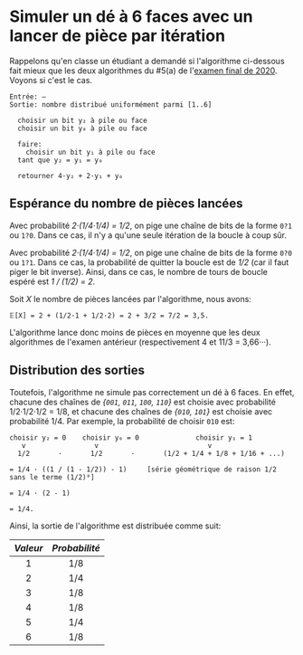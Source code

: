 # Simuler un dé à 6 faces avec un lancer de pièce par itération

Rappelons qu'en classe un étudiant a demandé si l'algorithme ci-dessous
fait mieux que les deux algorithmes du #5(a) de l'[examen final de 2020](https://info.usherbrooke.ca/mblondin/cours/ift436_a21/etude/final_a20.pdf).
Voyons si c'est le cas.

```
Entrée: —
Sortie: nombre distribué uniformément parmi [1..6]

  choisir un bit y₂ à pile ou face
  choisir un bit y₀ à pile ou face
  
  faire:
    choisir un bit y₁ à pile ou face
  tant que y₂ = y₁ = y₀

  retourner 4·y₂ + 2·y₁ + y₀
```

## Espérance du nombre de pièces lancées

Avec probabilité _2·(1/4·1/4) = 1/2_, on pige une chaîne de bits de la forme ```0?1``` ou ```1?0```.
Dans ce cas, il n'y a qu'une seule itération de la boucle à coup sûr.

Avec probabilité _2·(1/4·1/4) = 1/2_, on pige une chaîne de bits de la forme ```0?0``` ou ```1?1```.
Dans ce cas, la probabilité de quitter la boucle est de _1/2_ (car il faut piger le bit inverse). Ainsi,
dans ce cas, le nombre de tours de boucle espéré est _1 / (1/2) = 2_.

Soit _X_ le nombre de pièces lancées par l'algorithme, nous avons:

```
𝔼[X] = 2 + (1/2·1 + 1/2·2) = 2 + 3/2 = 7/2 = 3,5.
```

L'algorithme lance donc moins de pièces en moyenne que les deux
algorithmes de l'examen antérieur (respectivement 4 et 
11/3 = 3,66···). 

## Distribution des sorties

Toutefois, l'algorithme ne simule pas correctement un dé à 6 faces.
En effet, chacune des chaînes de _{```001```, ```011```, ```100```, ```110```}_ est choisie
avec probabilité 1/2·1/2·1/2 = 1/8, et chacune des chaînes de _{```010```, ```101```}_
est choisie avec probabilité 1/4. Par exemple, la probabilité de
choisir ```010``` est:
```
choisir y₂ = 0    choisir y₀ = 0              choisir y₁ = 1
   v                 v                           v
  1/2       ·       1/2       ·       (1/2 + 1/4 + 1/8 + 1/16 + ...)

= 1/4 · ((1 / (1 - 1/2)) - 1)     [série géométrique de raison 1/2 sans le terme (1/2)⁰]

= 1/4 · (2 - 1)

= 1/4.
```

Ainsi, la sortie de l'algorithme est distribuée comme suit:

| *Valeur*      |*Probabilité*|
|:-------------:|:-----------:|
| 1             | 1/8         |
| 2             | 1/4         |
| 3             | 1/8         |
| 4             | 1/8         |
| 5             | 1/4         |
| 6             | 1/8         |
